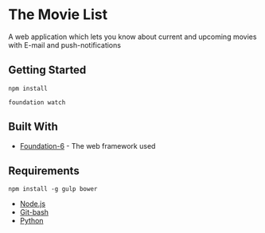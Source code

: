 # The Movie List
A web application which lets you know about current and upcoming movies with E-mail and push-notifications

## Getting Started
```
npm install
```

```
foundation watch
```
## Built With
* [Foundation-6](https://foundation.zurb.com/) - The web framework used

## Requirements
```
npm install -g gulp bower
```

* [Node.js](https://nodejs.org/en/)
* [Git-bash](https://git-scm.com/)
* [Python](https://www.python.org/)

